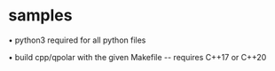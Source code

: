 # samples

• python3 required for all python files

•  build cpp/qpolar with the given Makefile --
    requires C++17 or C++20
